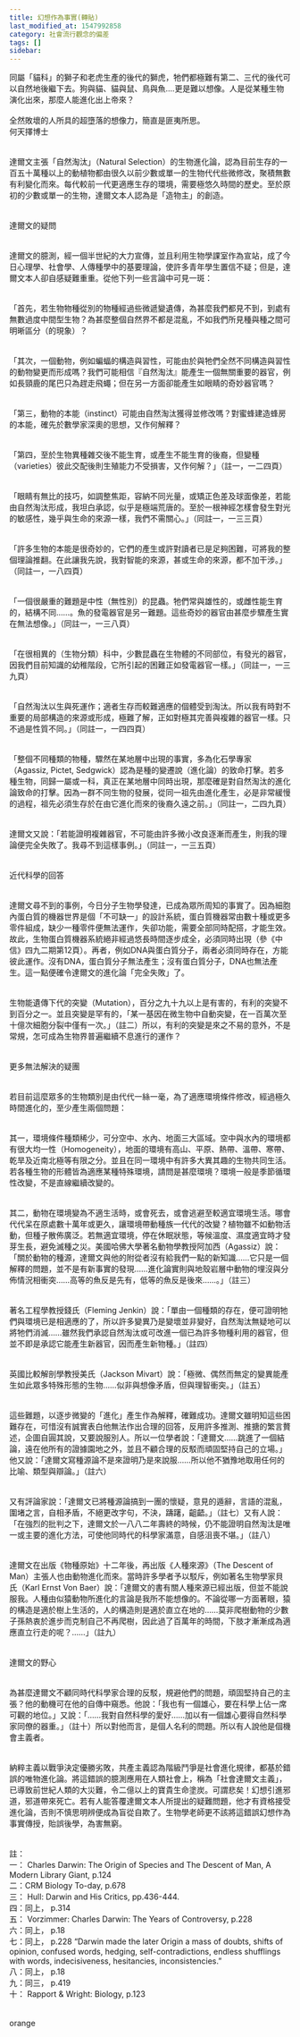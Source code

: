 ```yaml
---
title: 幻想作為事實(轉貼)
last_modified_at: 1547992858
category: 社會流行觀念的偏差
tags: []
sidebar: 
---
```


<p>同屬「貓科」的獅子和老虎生產的後代的獅虎，牠們都極難有第二、三代的後代可以自然地後繼下去。狗與貓、貓與鼠、鳥與魚….更是難以想像。人是從某種生物演化出來，那麼人能進化出上帝來？<br/><br/>全然敗壞的人所具的超墮落的想像力，簡直是匪夷所思。<br/><!--more-->何天擇博士<br/><br/><br/>達爾文主張「自然淘汰」（Natural Selection）的生物進化論，認為目前生存的一百五十萬種以上的動植物都由很久以前少數或單一的生物代代些微修改，聚積無數有利變化而來。每代較前一代更適應生存的環境，需要極悠久時間的歷史。至於原初的少數或單一的生物，達爾文本人認為是「造物主」的創造。 <br/><br/><br/>達爾文的疑問 <br/><br/><br/>達爾文的臆測，經一個半世紀的大力宣傳，並且利用生物學課室作為宣站，成了今日心理學、社會學、人傳種學中的基要理論，使許多青年學生置信不疑；但是，達爾文本人卻自感疑難重重。從他下列一些言論中可見一斑： <br/><br/><br/>「首先，若生物物種從別的物種經過些微遞變遺傳，為甚麼我們都見不到，到處有無數過度中間型生物？為甚麼整個自然界不都是混亂，不如我們所見種與種之間可明晰區分（的現象）？ <br/><br/><br/>「其次，一個動物，例如蝙蝠的構造與習性，可能由於與牠們全然不同構造與習性的動物變更而形成嗎？我們可能相信『自然淘汰』能產生一個無關重要的器官，例如長頸鹿的尾巴只為趕走飛蠅；但在另一方面卻能產生如眼睛的奇妙器官嗎？ <br/><br/><br/>「第三，動物的本能（instinct）可能由自然淘汰獲得並修改嗎？對蜜蜂建造蜂房的本能，確先於數學家深奧的思想，又作何解釋？ <br/><br/><br/>「第四，至於生物異種雜交後不能生育，或產生不能生育的後裔，但變種（varieties）彼此交配後則生殖能力不受損害，又作何解？」（註一，一二四頁） <br/><br/><br/>「眼睛有無比的技巧，如調整焦距，容納不同光量，或矯正色差及球面像差，若能由自然淘汰形成，我坦白承認，似乎是極端荒唐的。至於一根神經怎樣會發生對光的敏感性，幾乎與生命的來源一樣，我們不需關心。」（同註一，一三三頁） <br/><br/><br/>「許多生物的本能是很奇妙的，它們的產生或許對讀者已是足夠困難，可將我的整個理論推翻。在此讓我先說，我對智能的來源，甚或生命的來源，都不加干涉。」（同註一，一八四頁） <br/><br/><br/>「一個很嚴重的難題是中性（無性別）的昆蟲。牠們常與雄性的，或雌性能生育的，結構不同……。魚的發電器官是另一難題。這些奇妙的器官由甚麼步驟產生實在無法想像。」（同註一，一三八頁） <br/><br/><br/>「在很相異的（生物分類）科中，少數昆蟲在生物體的不同部位，有發光的器官，因我們目前知識的幼稚階段，它所引起的困難正如發電器官一樣。」（同註一，一三九頁） <br/><br/><br/>「自然淘汰以生與死運作；適者生存而較難適應的個體受到淘汰。所以我有時對不重要的局部構造的來源或形成，極難了解，正如對極其完善與複雜的器官一樣。只不過是性質不同。」（同註一，一四四頁） <br/><br/><br/>「整個不同種類的物種，驟然在某地層中出現的事實，多為化石學專家（Agassiz, Pictet, Sedgwick）認為是種的變遷說（進化論）的致命打擊。若多種生物，同歸一屬或一科，真正在某地層中同時出現，那麼確是對自然淘汰的進化論致命的打擊。因為一群不同生物的發展，從同一祖先由進化產生，必是非常緩慢的過程，祖先必須生存於在由它進化而來的後裔久遠之前。」（同註一，二四九頁） <br/><br/><br/>達爾文又說：「若能證明複雜器官，不可能由許多微小改良逐漸而產生，則我的理論便完全失敗了。我尋不到這樣事例。」（同註一，一三五頁） <br/><br/><br/>近代科學的回答 <br/><br/><br/>達爾文尋不到的事例，今日分子生物學發達，已成為眾所周知的事實了。因為細胞內蛋白質的機器世界是個「不可缺一」的設計系統，蛋白質機器常由數十種或更多零件組成，缺少一種零件便無法運作，失卻功能，需要全部同時配搭，才能生效。故此，生物蛋白質機器系統絕非經過悠長時間逐步成全，必須同時出現（參《中信》四九二期第12頁）。再者，例如DNA與蛋白質分子，兩者必須同時存在，方能彼此運作。沒有DNA，蛋白質分子無法產生；沒有蛋白質分子，DNA也無法產生。這一點便確令達爾文的進化論「完全失敗」了。 <br/><br/><br/>生物能遺傳下代的突變（Mutation），百分之九十九以上是有害的，有利的突變不到百分之一。並且突變是罕有的，「某一基因在微生物中自動突變，在一百萬次至十億次細胞分裂中僅有一次。」（註二）所以，有利的突變是來之不易的意外，不是常規，怎可成為生物界普遍繼續不息進行的運作？ <br/><br/><br/>更多無法解決的疑團 <br/><br/><br/>若目前這麼眾多的生物類別是由代代一絲一毫，為了適應環境條件修改，經過極久時間進化的，至少產生兩個問題： <br/><br/><br/>其一，環境條件種類稀少，可分空中、水內、地面三大區域。空中與水內的環境都有很大均一性（Homogeneity），地面的環境有高山、平原、熱帶、溫帶、寒帶、乾旱及近南北極等有限之分。並且在同一環境中有許多大異其趣的生物共同生活。若各種生物的形體皆為適應某種特殊環境，請問是甚麼環境？環境一般是季節循環性改變，不是直線繼續改變的。 <br/><br/><br/>其二，動物在環境變為不適生活時，或會死去，或會逃避至較適宜環境生活。哪會代代呆在原處數十萬年或更久，讓環境帶動種族一代代的改變？植物雖不如動物活動，但種子散佈廣泛。若無適宜環境，停在休眠狀態，等候溫度、濕度適宜時才發芽生長，避免滅種之災。美國哈佛大學著名動物學教授阿加西（Agassiz）說：「關於動物的種源，達爾文與他的附從者沒有給我們一點的新知識……它只是一個解釋的問題，並不是有新事實的發現……進化論實則與地殼岩層中動物的埋沒與分佈情況相衝突……高等的魚反是先有，低等的魚反是後來……。」（註三） <br/><br/><br/>著名工程學教授錢氏（Fleming Jenkin）說：「單由一個種類的存在，便可證明牠們與環境已是相適應的了，所以許多變異乃是變壞並非變好，自然淘汰無疑地可以將牠們消滅……雖然我們承認自然淘汰或可改進一個已為許多物種利用的器官，但並不即是承認它能產生新器官，因而產生新物種。」（註四） <br/><br/><br/>英國比較解剖學教授美氏（Jackson Mivart）說：「極微、偶然而無定的變異能產生如此眾多特殊形態的生物……似非與想像矛盾，但與理智衝突。」（註五） <br/><br/><br/>這些難題，以逐步微變的「進化」產生作為解釋，確難成功。達爾文雖明知這些困難存在，可惜沒有誠實表白他無法作出合理的回答，反用許多推測、推搪的繁言贅述，企圖自圓其說，又要說服別人。所以一位學者說：「達爾文……跳進了一個結論，遠在他所有的證據園地之外，並且不顧合理的反駁而頑固堅持自己的立場。」他又說：「達爾文寫種源論不是來證明乃是來說服……所以他不猶豫地取用任何的比喻、類型與辯論。」（註六） <br/><br/><br/>又有評論家說：「達爾文已將種源論搞到一團的懷疑，意見的遁辭，言語的混亂，圍堵之言，自相矛盾，不絕更改字句，不決，躊躇，齟齬。」（註七）又有人說：「在強烈的批判之下，達爾文於一八八二年壽終的時候，仍不能證明自然淘汰是唯一或主要的進化方法，可使他同時代的科學家滿意，自感沮喪不堪。」（註八） <br/><br/><br/>達爾文在出版《物種原始》十二年後，再出版《人種來源》（The Descent of Man）主張人也由動物進化而來。當時許多學者予以駁斥，例如著名生物學家貝氏（Karl Ernst Von Baer）說：「達爾文的書有關人種來源已經出版，但並不能說服我。人種由似猿動物所進化的言論是我所不能想像的。不論從哪一方面著眼，猿的構造是適於樹上生活的，人的構造則是適於直立在地的……莫非爬樹動物的少數子孫熱衷於進步而克制自己不再爬樹，因此過了百萬年的時間，下肢才漸漸成為適應直立行走的呢？……」（註九） <br/><br/><br/>達爾文的野心 <br/><br/><br/>為甚麼達爾文不顧同時代科學家合理的反駁，規避他們的問題，頑固堅持自己的主張？他的動機可在他的自傳中窺悉。他說：「我也有一個雄心，要在科學上佔一席可觀的地位。」又說：「……我對自然科學的愛好……加以有一個雄心要得自然科學家同僚的器重。」（註十）所以對他而言，是個人名利的問題。所以有人說他是個機會主義者。 <br/><br/><br/>納粹主義以戰爭決定優勝劣敗，共產主義認為階級鬥爭是社會進化規律，都基於錯誤的唯物進化論。將這錯誤的臆測應用在人類社會上，稱為「社會達爾文主義」，已導致前世紀人類的大災難，令二億以上的寶貴生命塗炭。可謂悲矣！幻想引進邪道，邪道帶來死亡。若有人能答覆達爾文本人所提出的疑難問題，他才有資格接受進化論，否則不慎思明辨便成為盲從自欺了。生物學老師更不該將這錯誤幻想作為事實傳授，貽誤後學，為害無窮。 <br/><br/><br/>註：<br/>一： Charles Darwin: The Origin of Species and The Descent of Man, A Modern Library Giant, p.124 <br/>二：CRM Biology To-day, p.678 <br/>三： Hull: Darwin and His Critics, pp.436-444. <br/>四：同上， p.314 <br/>五： Vorzimmer: Charles Darwin: The Years of Controversy, p.228 <br/>六：同上， p.18 <br/>七：同上， p.228 “Darwin made the later Origin a mass of doubts, shifts of opinion, confused words, hedging, self-contradictions, endless shufflings with words, indecisiveness, hesitancies, inconsistencies.” <br/>八：同上， p.18 <br/>九：同三， p.419 <br/>十： Rapport &amp; Wright: Biology, p.123 <br/><br/> <br/>orange <br/><br/> </p>